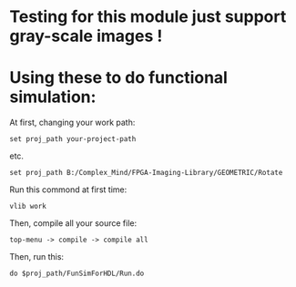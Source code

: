 # Testing for this module just support gray-scale images !  

# Using these to do functional simulation:  

At first, changing your work path:  
    
    set proj_path your-project-path  

etc.  
    
    set proj_path B:/Complex_Mind/FPGA-Imaging-Library/GEOMETRIC/Rotate  

Run this commond at first time:

    vlib work  

Then, compile all your source file:  

    top-menu -> compile -> compile all  

Then, run this:

    do $proj_path/FunSimForHDL/Run.do
